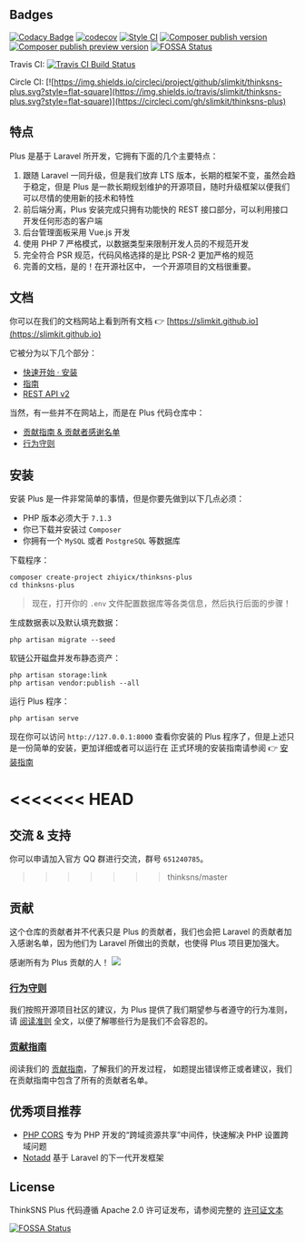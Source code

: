 ## Badges

[![Codacy Badge](https://api.codacy.com/project/badge/Grade/8320deaa80b8489f95fcedaae6df079d)](https://www.codacy.com/app/zhiyi/thinksns-plus?utm_source=github.com&amp;utm_medium=referral&amp;utm_content=slimkit/thinksns-plus&amp;utm_campaign=Badge_Grade)
[![codecov](https://codecov.io/gh/slimkit/thinksns-plus/branch/master/graph/badge.svg)](https://codecov.io/gh/slimkit/thinksns-plus)
[![Style CI](https://styleci.io/repos/76627423/shield?branch=master)](https://styleci.io/repos/76627423)
[![Composer publish version](https://img.shields.io/packagist/v/zhiyicx/thinksns-plus.svg?style=flat-square)](https://packagist.org/packages/zhiyicx/thinksns-plus)
[![Composer publish preview version](https://img.shields.io/packagist/vpre/zhiyicx/thinksns-plus.svg?style=flat-square)](https://packagist.org/packages/zhiyicx/thinksns-plus)
[![FOSSA Status](https://app.fossa.io/api/projects/git%2Bgithub.com%2Fslimkit%2Fthinksns-plus.svg?type=shield)](https://app.fossa.io/projects/git%2Bgithub.com%2Fslimkit%2Fthinksns-plus?ref=badge_shield)

Travis CI: [![Travis CI Build Status](https://img.shields.io/travis/slimkit/thinksns-plus.svg?style=flat-square)](https://travis-ci.org/slimkit/thinksns-plus)

Circle CI: [![https://img.shields.io/circleci/project/github/slimkit/thinksns-plus.svg?style=flat-square](https://img.shields.io/travis/slimkit/thinksns-plus.svg?style=flat-square)](https://circleci.com/gh/slimkit/thinksns-plus)

## 特点

Plus 是基于 Laravel 所开发，它拥有下面的几个主要特点：

1. 跟随 Laravel 一同升级，但是我们放弃 LTS 版本，长期的框架不变，虽然会趋于稳定，但是 Plus 是一款长期规划维护的开源项目，随时升级框架以便我们可以尽情的使用新的技术和特性
2. 前后端分离，Plus 安装完成只拥有功能快的 REST 接口部分，可以利用接口开发任何形态的客户端
3. 后台管理面板采用 Vue.js 开发
4. 使用 PHP 7 严格模式，以数据类型来限制开发人员的不规范开发
5. 完全符合 PSR 规范，代码风格选择的是比 PSR-2 更加严格的规范
6. 完善的文档，是的！在开源社区中， 一个开源项目的文档很重要。

## 文档

你可以在我们的文档网站上看到所有文档 👉 [https://slimkit.github.io](https://slimkit.github.io)

它被分为以下几个部分：

- [快速开始 · 安装](https://slimkit.github.io/docs/server-getting-started-installation.html)
- [指南](https://slimkit.github.io/docs/server-guides-package.html)
- [REST API v2](https://slimkit.github.io/docs/api-v2-overview.html)

当然，有一些并不在网站上，而是在 Plus 代码仓库中：

- [贡献指南 & 贡献者感谢名单](https://github.com/slimkit/thinksns-plus/blob/master/.github/CONTRIBUTING.md)
- [行为守则](https://github.com/slimkit/thinksns-plus/blob/master/.github/CODE_OF_CONDUCT.md)

## 安装

安装 Plus 是一件非常简单的事情，但是你要先做到以下几点必须：

- PHP 版本必须大于 `7.1.3`
- 你已下载并安装过 `Composer`
- 你拥有一个 `MySQL` 或者 `PostgreSQL` 等数据库

下载程序：

```shell
composer create-project zhiyicx/thinksns-plus
cd thinksns-plus
```

> 现在，打开你的 `.env` 文件配置数据库等各类信息，然后执行后面的步骤！

生成数据表以及默认填充数据：

```shell
php artisan migrate --seed
```

软链公开磁盘并发布静态资产：

```shell
php artisan storage:link
php artisan vendor:publish --all
```

运行 Plus 程序：

```shell
php artisan serve
```

现在你可以访问 `http://127.0.0.1:8000` 查看你安装的 Plus 程序了，但是上述只是一份简单的安装，更加详细或者可以运行在
正式环境的安装指南请参阅 👉 [安装指南](https://slimkit.github.io/docs/server-getting-started-installation.html)

<<<<<<< HEAD
=======
## 交流 & 支持

你可以申请加入官方 QQ 群进行交流，群号 `651240785`。

>>>>>>> thinksns/master
## 贡献

这个仓库的贡献者并不代表只是 Plus 的贡献者，我们也会把 Laravel 的贡献者加入感谢名单，因为他们为 Laravel 所做出的贡献，也使得 Plus 项目更加强大。

感谢所有为 Plus 贡献的人！
<a href="https://github.com/slimkit/thinksns-plus/graphs/contributors"><img src="https://opencollective.com/thinksns-plus/contributors.svg?width=890" /></a>

### [行为守则](https://github.com/slimkit/thinksns-plus/blob/master/.github/CODE_OF_CONDUCT.md)

我们按照开源项目社区的建议，为 Plus 提供了我们期望参与者遵守的行为准则，请 [阅读准则](https://github.com/slimkit/thinksns-plus/blob/master/.github/CODE_OF_CONDUCT.md) 全文，以便了解哪些行为是我们不会容忍的。

### [贡献指南](https://github.com/slimkit/thinksns-plus/blob/master/.github/CONTRIBUTING.md)

阅读我们的 [贡献指南](https://github.com/slimkit/thinksns-plus/blob/master/.github/CONTRIBUTING.md)，了解我们的开发过程，
如题提出错误修正或者建议，我们在贡献指南中包含了所有的贡献者名单。


## 优秀项目推荐

- [PHP CORS](https://github.com/medz/cors) 专为 PHP 开发的“跨域资源共享”中间件，快速解决 PHP 设置跨域问题
- [Notadd](https://github.com/notadd/notadd) 基于 Laravel 的下一代开发框架

## License

ThinkSNS Plus 代码遵循 Apache 2.0 许可证发布，请参阅完整的 [许可证文本](https://github.com/slimkit/thinksns-plus/blob/master/LICENSE)

[![FOSSA Status](https://app.fossa.io/api/projects/git%2Bgithub.com%2Fslimkit%2Fthinksns-plus.svg?type=large)](https://app.fossa.io/projects/git%2Bgithub.com%2Fslimkit%2Fthinksns-plus?ref=badge_large)

